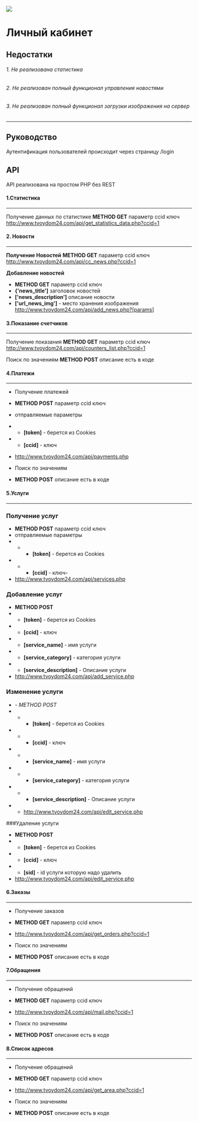 ![](http://www.tvoydom24.com/img/logo.png)

# Личный кабинет 
Недостатки
------------


###### 1. Не реализована статистика
###### 2. Не реализован полный функционал управления новостями  
###### 3. Не реализован полный функционал загрузки изображения на сервер
------------
## Руководство
Аутентификация пользователей происходит через страницу /login
## API
API реализована на простом PHP без REST
#### 1.Статистика
------------
Получение данных по статистике 
**METHOD GET**  параметр ccid ключ
http://www.tvoydom24.com/api/get_statistics_data.php?ccid=1



#### 2. Новости
------------
**Получение Новостей**
**METHOD GET**  параметр ccid ключ
http://www.tvoydom24.com/api/cc_news.php?ccid=1

**Добавление новостей**

- **METHOD GET**  параметр ccid ключ
-  **{'news_title']** заголовок новостей
-  **['news_description']** описание новости
-  **['url_news_img']** - место хранения изображения
http://www.tvoydom24.com/api/add_news.php?[params]

#### 3.Показание счетчиков 
------------
Получение показания
**METHOD GET**  параметр ccid ключ
http://www.tvoydom24.com/api/counters_list.php?ccid=1

Поиск по значениям 
**METHOD POST**  описание есть в коде


#### 4.Платежи
------------
- Получение платежей
- **METHOD POST**  параметр ccid ключ
- отправляемые параметры 
- - **[token]** - берется из Cookies
- - **[ccid]** - ключ
- http://www.tvoydom24.com/api/payments.php

- Поиск по значениям 
- **METHOD POST**  описание есть в коде

#### 5.Услуги
------------
 ### Получение услуг
- **METHOD POST**  параметр ccid ключ
- отправляемые параметры 
- - - **[token]** - берется из Cookies
- - - **[ccid]** - ключ- 
- http://www.tvoydom24.com/api/services.php
### Добавление услуг

- **METHOD POST**
- - **[token]** - берется из Cookies
- - **[ccid]** - ключ
- - **[service_name]** - имя услуги
- - **[service_category]** - категория услуги
- - **[service_description]** - Описание  услуги
- http://www.tvoydom24.com/api/add_service.php

### Изменение услуги

- *- *METHOD POST**
- - - **[token]** - берется из Cookies
- - - **[ccid]** - ключ
- - - **[service_name]** - имя услуги
- - - **[service_category]** - категория услуги
- - - **[service_description]** - Описание  услуги
- - http://www.tvoydom24.com/api/edit_service.php


###Удаление услуги


- **METHOD POST**
- - **[token]** - берется из Cookies
- - **[ccid]** - ключ
- - **[sid]** - id услуги которую надо удалить
- http://www.tvoydom24.com/api/edit_service.php

#### 6.Заказы
------------

- Получение заказов
- **METHOD GET**  параметр ccid ключ
- http://www.tvoydom24.com/api/get_orders.php?ccid=1

- Поиск по значениям 
- **METHOD POST**  описание есть в коде

#### 7.Обращения
------------

- Получение обращений
- **METHOD GET**  параметр ccid ключ
- http://www.tvoydom24.com/api/mail.php?ccid=1

- Поиск по значениям 
- **METHOD POST**  описание есть в коде

#### 8.Cписок адресов
------------

- Получение обращений
- **METHOD GET**  параметр ccid ключ
- http://www.tvoydom24.com/api/get_area.php?ccid=1

- Поиск по значениям 
- **METHOD POST**  описание есть в коде
